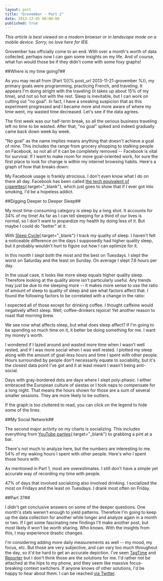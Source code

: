 ```yaml
---
layout: post
title: "Grovember - Part 2"
date: 2013-12-05 00:00:00
published: true
---
```


_This article is best viewed on a modern browser or in landscape mode on a 
mobile device. Sorry, no love here for IE6._

Grovember has officially come to an end.  With over a month's worth of data 
collected, perhaps now I can gain some insights on my life. And of course, what 
fun would those be if they didn't come with some foxy graphs!

##Where is my time going?##

<div class="graph" id="category-pie"></div>

As you may recall from [Part 1]({% post_url 2013-11-21-grovember %}), my primary 
goals were programming, practicing French, and traveling. It appears I'm doing 
alright with the traveling (it takes up about 15% of my time), and not so hot 
with the rest. Sleep is inevitable, but I can work on cutting out "no goal". In 
fact, I have a sneaking suspicion that as this experiment progressed and I 
became more and more aware of where my time went, my wasted time decreased. 
Let's see if the data agrees.

<div class="graph" id="waste-line"></div>

The first week was our half-term break, so all the serious business traveling 
left no time to be wasted. After that, "no goal" spiked and indeed gradually 
came back down week by week.

"No goal" as the name implies means anything that doesn't achieve a goal of 
mine. This includes the range from grocery shopping to stalking people on 
Facebook, so not all of it can be completely removed -- Facebook is vital for 
survival. If I want to make room for more goal-oriented work, for sure the first 
place to look for change is within my internet browsing habits. Here's a graph 
of how that breaks down:

<div class="graph" id="internet-bar"></div>

My Facebook usage is frankly atrocious. I don't even know what I do on there all 
day.  Facebook has been called [the tech equivalent of 
cigarettes](http://oznathan.quora.com/Facebook-is-the-21st-century-tech-equivalent-of-cigarettes-And-now-I-can-finally-prove-it){:target="\_blank"}, 
which just goes to show that if I ever got into smoking, I'd be a hopeless 
addict.

##Digging Deeper to Deeper Sleep##

My most time-consuming category is sleep by a long shot. It accounts for 34% of 
my time! As far as I can tell sleeping for a third of our lives is normal, so I 
don't want to jeopardize my health by doing less of it. But maybe I could do 
"better" at it.

With [Sleep Cycle](http://www.sleepcycle.com/){:target="\_blank"} I track my 
quality of sleep. I haven't felt a noticeable difference on the days I 
supposedly had higher quality sleep, but it probably wouldn't hurt to figure out 
how I can optimize for it.

In this month I slept both the most and the best on Tuesdays. I slept the worst 
on Saturday and the least on Sunday. On average I slept 7.6 hours per day.

In the usual case, it looks like more sleep equals higher quality sleep. 
Therefore looking at the quality alone isn't particularly useful. Any trends may 
just be due to me sleeping more -- it makes more sense to use the ratio of 
amount of sleep to quality of sleep and see what factors affect that. I found 
the following factors to be correlated with a change in the ratio:

<div class="graph" id="sleep-diff"></div>

I expected all of those except for drinking coffee. I thought caffeine would 
negatively affect sleep. Well, coffee-drinkers rejoice! Yet another reason to 
roast that morning brew.

We see now what affects sleep, but what does sleep affect? If I'm going to be 
spending so much time on it, it better be doing something for me. I want my 
money's worth.

I wondered if I lazed around and wasted more time when I wasn't well rested, and 
if I was more social when I was well rested. I plotted my sleep along with the 
  amount of goal-less hours and time I spent with other people. Hours surrounded 
  by people don't necessarily equate to sociability, but it's the closest data 
  point I've got and it at least meant I wasn't being anti-social.

Days with gray-bordered dots are days where I slept poly-phasic. I either 
embraced the European culture of siestas or I took naps to compensate for a long 
night. That means the hours shown for those are a sum of several smaller 
sessions. They are more likely to be outliers.

If the graph is too cluttered to read, you can click on the legend to hide some 
of the lines.

<div class="graph" id="sleep-line"></div>

##My Social Network##

The second major activity on my charts is socializing. This includes everything 
from [YouTube parties](http://xkcd.com/920/){:target="\_blank"} to grabbing a 
pint at a bar.

There's not much to analyze here, but the numbers are interesting to me. 54% of 
my waking hours I spent with other people. Here's who I spent those hours with:

<div class="graph" id="people-pie"></div>

As mentioned in Part 1, most are overestimates. I still don't have a simple yet 
accurate way of recording my time with people.

47% of days that involved socializing also involved drinking. I socialized the 
most on Fridays and the least on Tuesdays. I drank most often on Friday.

##Part 3?##

I didn't get conclusive answers on some of the deeper questions. One month's 
stats weren't enough to yield patterns. Therefore I'm going to keep up the data 
collection for another while longer and analyze again in a month or two. If I 
get some fascinating new findings I'll make another post, but most likely it 
won't be worth sharing. Who knows. With the insights from this, I may experience 
drastic changes.

I'm considering adding more daily measurements as well -- my mood, my focus, 
etc. But those are very subjective, and can vary too much throughout the day, so 
it'd be hard to get an accurate depiction. I've seen [TagTime](http://tagti.me) 
and [Reporter](http://www.reporter-app.com/) but I don't think those are the 
solutions for me. I'd rather not be attached at the hips to my phone, and they 
seem like massive focus-breaking context switchers. If anyone knows of other 
solutions, I'd be happy to hear about them. I can be reached [via 
Twitter](https://twitter.com/wangfowen).

<link rel="stylesheet" href="/css/grovember.css">
<script src="http://d3js.org/d3.v3.min.js" charset="utf-8"></script>
<script type="text/javascript" src="/js/grovember-data.js"></script>
<script type="text/javascript" src="/js/grovember.js"></script>
